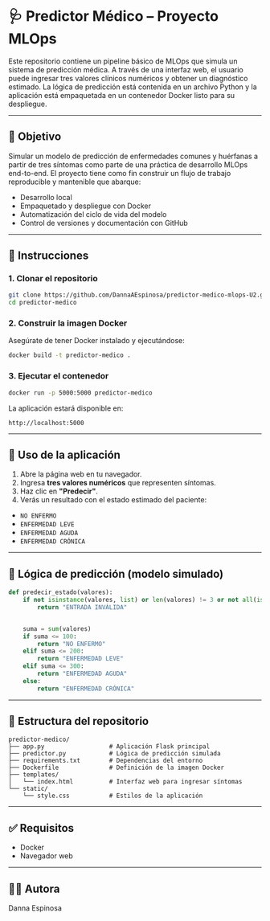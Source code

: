 # 🩺 Predictor Médico – Proyecto MLOps


Este repositorio contiene un pipeline básico de MLOps que simula un sistema de predicción médica. A través de una interfaz web, el usuario puede ingresar tres valores clínicos numéricos y obtener un diagnóstico estimado. La lógica de predicción está contenida en un archivo Python y la aplicación está empaquetada en un contenedor Docker listo para su despliegue.


---


## 📌 Objetivo


Simular un modelo de predicción de enfermedades comunes y huérfanas a partir de tres síntomas como parte de una práctica de desarrollo MLOps end-to-end. El proyecto tiene como fin construir un flujo de trabajo reproducible y mantenible que abarque:


- Desarrollo local  
- Empaquetado y despliegue con Docker  
- Automatización del ciclo de vida del modelo  
- Control de versiones y documentación con GitHub


---


## 🚀 Instrucciones


### 1. Clonar el repositorio


```bash
git clone https://github.com/DannaAEspinosa/predictor-medico-mlops-U2.git
cd predictor-medico
```


### 2. Construir la imagen Docker


Asegúrate de tener Docker instalado y ejecutándose:


```bash
docker build -t predictor-medico .
```


### 3. Ejecutar el contenedor


```bash
docker run -p 5000:5000 predictor-medico
```


La aplicación estará disponible en:


```
http://localhost:5000
```


---


## 🧪 Uso de la aplicación


1. Abre la página web en tu navegador.  
2. Ingresa **tres valores numéricos** que representen síntomas.  
3. Haz clic en **"Predecir"**.  
4. Verás un resultado con el estado estimado del paciente:


- `NO ENFERMO`  
- `ENFERMEDAD LEVE`  
- `ENFERMEDAD AGUDA`  
- `ENFERMEDAD CRÓNICA`


---


## 🧠 Lógica de predicción (modelo simulado)


```python
def predecir_estado(valores):
    if not isinstance(valores, list) or len(valores) != 3 or not all(isinstance(v, (int, float)) for v in valores):
        return "ENTRADA INVÁLIDA"


    suma = sum(valores)
    if suma <= 100:
        return "NO ENFERMO"
    elif suma <= 200:
        return "ENFERMEDAD LEVE"
    elif suma <= 300:
        return "ENFERMEDAD AGUDA"
    else:
        return "ENFERMEDAD CRÓNICA"
```


---


## 📁 Estructura del repositorio


```plaintext
predictor-medico/
├── app.py                  # Aplicación Flask principal
├── predictor.py            # Lógica de predicción simulada
├── requirements.txt        # Dependencias del entorno
├── Dockerfile              # Definición de la imagen Docker
├── templates/
│   └── index.html          # Interfaz web para ingresar síntomas
└── static/
    └── style.css           # Estilos de la aplicación
```


---


## ✅ Requisitos


- Docker  
- Navegador web


---


## 👩‍💻 Autora


Danna Espinosa

